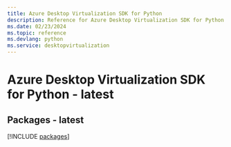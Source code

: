 ```yaml
---
title: Azure Desktop Virtualization SDK for Python
description: Reference for Azure Desktop Virtualization SDK for Python
ms.date: 02/23/2024
ms.topic: reference
ms.devlang: python
ms.service: desktopvirtualization
---
```

# Azure Desktop Virtualization SDK for Python - latest
## Packages - latest
[!INCLUDE [packages](desktop-virtualization-index.md)]